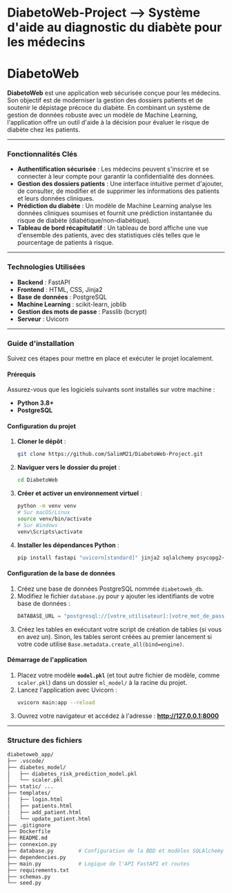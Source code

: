 # DiabetoWeb-Project --> Système d'aide au diagnostic du diabète pour les médecins

# DiabetoWeb

**DiabetoWeb** est une application web sécurisée conçue pour les médecins. Son objectif est de moderniser la gestion des dossiers patients et de soutenir le dépistage précoce du diabète. En combinant un système de gestion de données robuste avec un modèle de Machine Learning, l'application offre un outil d'aide à la décision pour évaluer le risque de diabète chez les patients.

---

### Fonctionnalités Clés

* **Authentification sécurisée** : Les médecins peuvent s'inscrire et se connecter à leur compte pour garantir la confidentialité des données.
* **Gestion des dossiers patients** : Une interface intuitive permet d'ajouter, de consulter, de modifier et de supprimer les informations des patients et leurs données cliniques.
* **Prédiction du diabète** : Un modèle de Machine Learning analyse les données cliniques soumises et fournit une prédiction instantanée du risque de diabète (diabétique/non-diabétique).
* **Tableau de bord récapitulatif** : Un tableau de bord affiche une vue d'ensemble des patients, avec des statistiques clés telles que le pourcentage de patients à risque.

---

### Technologies Utilisées

* **Backend** : FastAPI
* **Frontend** : HTML, CSS, Jinja2
* **Base de données** : PostgreSQL
* **Machine Learning** : scikit-learn, joblib
* **Gestion des mots de passe** : Passlib (bcrypt)
* **Serveur** : Uvicorn

---

### Guide d'installation

Suivez ces étapes pour mettre en place et exécuter le projet localement.

#### Prérequis
Assurez-vous que les logiciels suivants sont installés sur votre machine :
* **Python 3.8+**
* **PostgreSQL**

#### Configuration du projet
1.  **Cloner le dépôt** :
    ```bash
    git clone https://github.com/SalimM21/DiabetoWeb-Project.git
    ```
2.  **Naviguer vers le dossier du projet** :
    ```bash
    cd DiabetoWeb
    ```
3.  **Créer et activer un environnement virtuel** :
    ```bash
    python -m venv venv
    # Sur macOS/Linux
    source venv/bin/activate
    # Sur Windows
    venv\Scripts\activate
    ```
4.  **Installer les dépendances Python** :
    ```bash
    pip install fastapi "uvicorn[standard]" jinja2 sqlalchemy psycopg2-binary passlib[bcrypt]
    ```

#### Configuration de la base de données
1.  Créez une base de données PostgreSQL nommée `diabetoweb_db`.
2.  Modifiez le fichier `database.py` pour y ajouter les identifiants de votre base de données :
    ```python
    DATABASE_URL = "postgresql://[votre_utilisateur]:[votre_mot_de_passe]@[votre_hôte]:5432/diabetoweb_db"
    ```
3.  Créez les tables en exécutant votre script de création de tables (si vous en avez un). Sinon, les tables seront créées au premier lancement si votre code utilise `Base.metadata.create_all(bind=engine)`.

#### Démarrage de l'application
1.  Placez votre modèle **`model.pkl`** (et tout autre fichier de modèle, comme `scaler.pkl`) dans un dossier `ml_model/` à la racine du projet.
2.  Lancez l'application avec Uvicorn :
    ```bash
    uvicorn main:app --reload
    ```
3.  Ouvrez votre navigateur et accédez à l'adresse : **http://127.0.0.1:8000**

---

### Structure des fichiers

```bash
diabetoweb_app/
├── .vscode/
├── diabetes_model/
│   ├── diabetes_risk_prediction_model.pkl
│   └── scaler.pkl 
├── static/ ...
├── templates/
│   ├── login.html
│   ├── patients.html
│   ├── add_patient.html
│   └── update_patient.html
├── .gitignore
├── Dockerfile
├── README.md
├── connexion.py
├── database.py        # Configuration de la BDD et modèles SQLAlchemy
├── dependencies.py
├── main.py            # Logique de l'API FastAPI et routes
├── requirements.txt
├── schemas.py
└── seed.py


```
